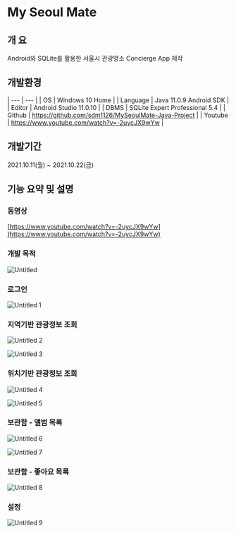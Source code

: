 # My Seoul Mate

## 개 요

Android와 SQLite를 활용한 서울시 관광명소 Concierge App 제작

## 개발환경

| --- | --- |
| OS | Windows 10 Home |
| Language | Java 11.0.9 Android SDK |
| Editor | Android Studio 11.0.10 |
| DBMS | SQLite Expert Professional 5.4 |
| Github | https://github.com/sdm1126/MySeoulMate-Java-Project |
| Youtube | https://www.youtube.com/watch?v=-2uycJX9wYw |

## 개발기간

2021.10.11(월) ~ 2021.10.22(금)

## 기능 요약 및 설명

### 동영상

[https://www.youtube.com/watch?v=-2uycJX9wYw](https://www.youtube.com/watch?v=-2uycJX9wYw)

### 개발 목적

![Untitled](https://user-images.githubusercontent.com/89497150/148702161-7693cf12-e608-4fb2-9b95-366fa8f4b195.png)

### 로그인

![Untitled 1](https://user-images.githubusercontent.com/89497150/148702166-b40d2572-e10d-4122-8293-8c5752c5f78a.png)

### 지역기반 관광정보 조회

![Untitled 2](https://user-images.githubusercontent.com/89497150/148702167-7c29c600-af55-412d-9db6-17d35e5ac3e0.png)

![Untitled 3](https://user-images.githubusercontent.com/89497150/148702168-65d0b82e-209f-4135-b481-4522e269295e.png)

### 위치기반 관광정보 조회

![Untitled 4](https://user-images.githubusercontent.com/89497150/148702169-cad6afe8-fd27-4593-b00d-3b755e7c39c0.png)

![Untitled 5](https://user-images.githubusercontent.com/89497150/148702170-810ca685-5c86-480c-8bd7-80110594e0c5.png)

### 보관함 - 앨범 목록

![Untitled 6](https://user-images.githubusercontent.com/89497150/148702171-af76c65d-371c-4462-882a-4f50e80930dd.png)

![Untitled 7](https://user-images.githubusercontent.com/89497150/148702172-2b02a342-266f-4227-a6bf-a157e400a07c.png)

### 보관함 - 좋아요 목록

![Untitled 8](https://user-images.githubusercontent.com/89497150/148702173-2a63bbba-8c15-4014-bf87-9f299e65530f.png)

### 설정

![Untitled 9](https://user-images.githubusercontent.com/89497150/148702175-2bdb7a7c-a596-4125-a47b-99dc322ccac0.png)
